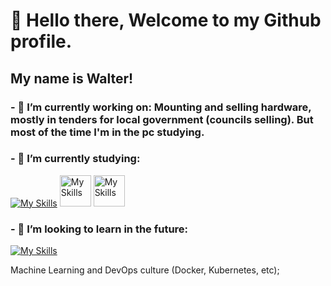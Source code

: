 # 🖖 Hello there, Welcome to my Github profile.

##              My name is Walter!


### - 🔭 I’m currently working on: Mounting and selling hardware, mostly in tenders for local government (councils selling). But most of the time I'm in the pc studying.

### - 🌱 I’m currently studying:
[![My Skills](https://skillicons.dev/icons?i=py,django,git&theme=light)](https://skillicons.dev) <img src="https://cdn.iconscout.com/icon/free/png-256/free-data-science-46-1170621.png" alt="My Skills" width="50" height="50"> <img src="https://cdn-icons-png.flaticon.com/128/4025/4025644.png" alt="My Skills" width="50" height="50">



### - 🚀 I’m looking to learn in the future: 
[![My Skills](https://skillicons.dev/icons?i=tensorflow,azure,docker,aws,kubernetes&theme=light)](https://skillicons.dev)

          
          


 Machine Learning and DevOps culture (Docker, Kubernetes, etc); 

<!--
**swmeme/swmeme** is a ✨ _special_ ✨ repository because its `README.md` (this file) appears on your GitHub profile.

Here are some ideas to get you started:


- 🤔 I'm looking for help with Data Science projects approach, and any tips on self-taught programming;
- 💬 Ask me about ...
- 📫 How to reach me: ...
- 😄 Pronouns: He/him...
- ⚡ Fun fact: ...
-->
